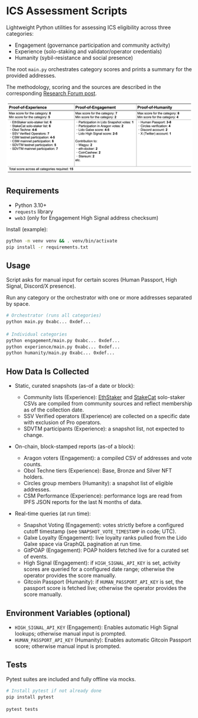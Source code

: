 # ICS Assessment Scripts

Lightweight Python utilities for assessing ICS eligibility across three categories:
- Engagement (governance participation and community activity)
- Experience (solo-staking and validator/operator credentials)
- Humanity (sybil-resistance and social presence)

The root `main.py` orchestrates category scores and prints a summary for the provided addresses.

The methodology, scoring and the sources are described in the corresponding [Research Forum post](https://research.lido.fi/t/community-staking-module/5917/141).

![img.png](img.png)


## Requirements
- Python 3.10+
- `requests` library
- `web3` (only for Engagement High Signal address checksum)

Install (example):
```bash
python -m venv venv && . venv/bin/activate
pip install -r requirements.txt
```

## Usage
Script asks for manual input for certain scores (Human Passport, High Signal, Discord/X presence). 

Run any category or the orchestrator with one or more addresses separated by space.
```bash
# Orchestrator (runs all categories)
python main.py 0xabc... 0xdef...

# Individual categories
python engagement/main.py 0xabc... 0xdef...
python experience/main.py 0xabc... 0xdef...
python humanity/main.py 0xabc... 0xdef...
```

## How Data Is Collected
- Static, curated snapshots (as-of a date or block):
  - Community lists (Experience): [EthStaker](https://github.com/ethstaker/solo-stakers) and [StakeCat](https://github.com/Stake-Cat/Solo-Stakers/tree/main) solo-staker CSVs are compiled from community sources and reflect membership as of the collection date.
  - SSV Verified operators (Experience) are collected on a specific date with exclusion of Pro operators.
  - SDVTM participants (Experience): a snapshot list, not expected to change.

- On-chain, block-stamped reports (as-of a block):
  - Aragon voters (Engagement): a compiled CSV of addresses and vote counts.
  - Obol Techne tiers (Experience): Base, Bronze and Silver NFT holders.
  - Circles group members (Humanity): a snapshot list of eligible addresses.
  - CSM Performance (Experience): performance logs are read from IPFS JSON reports for the last N months of data.

- Real-time queries (at run time):
  - Snapshot Voting (Engagement): votes strictly before a configured cutoff timestamp (see `SNAPSHOT_VOTE_TIMESTAMP` in code; UTC).
  - Galxe Loyalty (Engagement): live loyalty ranks pulled from the Lido Galxe space via GraphQL pagination at run time.
  - GitPOAP (Engagement): POAP holders fetched live for a curated set of events.
  - High Signal (Engagement): if `HIGH_SIGNAL_API_KEY` is set, activity scores are queried for a configured date range; otherwise the operator provides the score manually.
  - Gitcoin Passport (Humanity): if `HUMAN_PASSPORT_API_KEY` is set, the passport score is fetched live; otherwise the operator provides the score manually.


## Environment Variables (optional)
- `HIGH_SIGNAL_API_KEY` (Engagement): Enables automatic High Signal lookups; otherwise manual input is prompted.
- `HUMAN_PASSPORT_API_KEY` (Humanity): Enables automatic Gitcoin Passport score; otherwise manual input is prompted.

## Tests
Pytest suites are included and fully offline via mocks.
```bash
# Install pytest if not already done
pip install pytest

pytest tests
```
